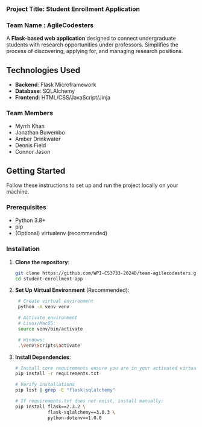### Project Title: Student Enrollment Application

### Team Name : AgileCodesters
A **Flask-based web application** designed to connect undergraduate students with research opportunities under professors. Simplifies the process of discovering, applying for, and managing research positions.

## Technologies Used
- **Backend**: Flask Microframework
- **Database**: SQLAlchemy
- **Frontend**: HTML/CSS/JavaScript/Jinja

### Team Members
-   Myrrh Khan
-   Jonathan Buwembo
-   Amber Drinkwater
-   Dennis Field
-   Connor Jason

## Getting Started

Follow these instructions to set up and run the project locally on your machine.

### Prerequisites
- Python 3.8+
- pip
- (Optional) virtualenv (recommended)

### Installation
1. **Clone the repository**:
   ```bash
   git clone https://github.com/WPI-CS3733-2024D/team-agilecodesters.git 
   cd student-enrollment-app

2. **Set Up Virtual Environment** (Recommended):
   
   ```bash
    # Create virtual environment
    python -m venv venv

    # Activate environment
    # Linux/MacOS:  
    source venv/bin/activate  
   
    # Windows:
    .\venv\Scripts\activate


3. **Install Dependencies**:
   ```bash
   # Install core requirements ensure you are in your activated virtual environment
   pip install -r requirements.txt
   
   # Verify installations
   pip list | grep -E "flask|sqlalchemy"

   # If requirements.txt does not exist, install manually:
   pip install flask==2.3.2 \
               flask-sqlalchemy==3.0.3 \
               python-dotenv==1.0.0
